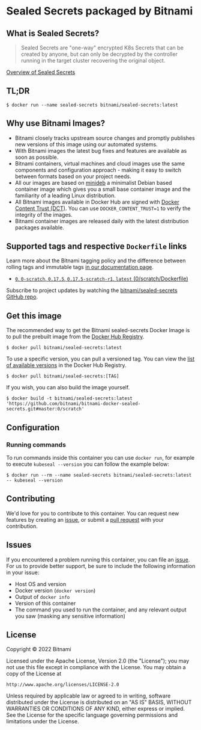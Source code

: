 # Sealed Secrets packaged by Bitnami

## What is Sealed Secrets?

> Sealed Secrets are "one-way" encrypted K8s Secrets that can be created by anyone, but can only be decrypted by the controller running in the target cluster recovering the original object.

[Overview of Sealed Secrets](https://github.com/bitnami-labs/sealed-secrets)



## TL;DR

```console
$ docker run --name sealed-secrets bitnami/sealed-secrets:latest
```

## Why use Bitnami Images?

* Bitnami closely tracks upstream source changes and promptly publishes new versions of this image using our automated systems.
* With Bitnami images the latest bug fixes and features are available as soon as possible.
* Bitnami containers, virtual machines and cloud images use the same components and configuration approach - making it easy to switch between formats based on your project needs.
* All our images are based on [minideb](https://github.com/bitnami/minideb) a minimalist Debian based container image which gives you a small base container image and the familiarity of a leading Linux distribution.
* All Bitnami images available in Docker Hub are signed with [Docker Content Trust (DCT)](https://docs.docker.com/engine/security/trust/content_trust/). You can use `DOCKER_CONTENT_TRUST=1` to verify the integrity of the images.
* Bitnami container images are released daily with the latest distribution packages available.

## Supported tags and respective `Dockerfile` links

Learn more about the Bitnami tagging policy and the difference between rolling tags and immutable tags [in our documentation page](https://docs.bitnami.com/tutorials/understand-rolling-tags-containers/).


* [`0`, `0-scratch`, `0.17.5`, `0.17.5-scratch-r1`, `latest` (0/scratch/Dockerfile)](https://github.com/bitnami/bitnami-docker-sealed-secrets/blob/0.17.5-scratch-r1/0/scratch/Dockerfile)

Subscribe to project updates by watching the [bitnami/sealed-secrets GitHub repo](https://github.com/bitnami/bitnami-docker-sealed-secrets).

## Get this image

The recommended way to get the Bitnami sealed-secrets Docker Image is to pull the prebuilt image from the [Docker Hub Registry](https://hub.docker.com/r/bitnami/sealed-secrets).

```console
$ docker pull bitnami/sealed-secrets:latest
```

To use a specific version, you can pull a versioned tag. You can view the [list of available versions](https://hub.docker.com/r/bitnami/sealed-secrets/tags/) in the Docker Hub Registry.

```console
$ docker pull bitnami/sealed-secrets:[TAG]
```

If you wish, you can also build the image yourself.

```console
$ docker build -t bitnami/sealed-secrets:latest 'https://github.com/bitnami/bitnami-docker-sealed-secrets.git#master:0/scratch'
```

## Configuration

### Running commands

To run commands inside this container you can use `docker run`, for example to execute `kubeseal --version` you can follow the example below:

```console
$ docker run --rm --name sealed-secrets bitnami/sealed-secrets:latest -- kubeseal --version
```

## Contributing

We'd love for you to contribute to this container. You can request new features by creating an [issue](https://github.com/bitnami/bitnami-docker-sealed-secrets/issues), or submit a [pull request](https://github.com/bitnami/bitnami-docker-sealed-secrets/pulls) with your contribution.

## Issues

If you encountered a problem running this container, you can file an [issue](https://github.com/bitnami/bitnami-docker-sealed-secrets/issues/new). For us to provide better support, be sure to include the following information in your issue:

- Host OS and version
- Docker version (`docker version`)
- Output of `docker info`
- Version of this container
- The command you used to run the container, and any relevant output you saw (masking any sensitive information)

## License

Copyright &copy; 2022 Bitnami

Licensed under the Apache License, Version 2.0 (the "License");
you may not use this file except in compliance with the License.
You may obtain a copy of the License at

    http://www.apache.org/licenses/LICENSE-2.0

Unless required by applicable law or agreed to in writing, software
distributed under the License is distributed on an "AS IS" BASIS,
WITHOUT WARRANTIES OR CONDITIONS OF ANY KIND, either express or implied.
See the License for the specific language governing permissions and
limitations under the License.
